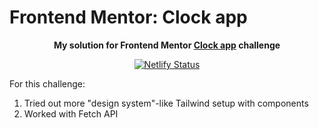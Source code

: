# Frontend Mentor: Clock app

<p align="center"><strong align="center">My solution for Frontend Mentor <a href="https://www.frontendmentor.io/challenges/clock-app-LMFaxFwrM">Clock app</a> challenge</strong></p>

<p align="center">
  <a href="https://app.netlify.com/sites/p1t1ch-fm-clock-app/deploys">
    <img
      src="https://api.netlify.com/api/v1/badges/097a9422-084d-4758-a396-b2178b740447/deploy-status"
      alt="Netlify Status"
    />
  </a>
</p>

For this challenge:

1. Tried out more "design system"-like Tailwind setup with components
1. Worked with Fetch API
